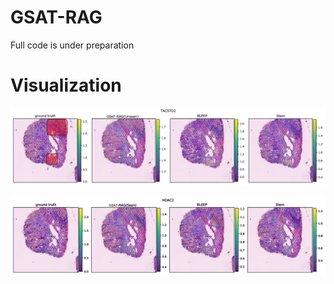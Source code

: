 # GSAT-RAG
Full code is under preparation 

# Visualization
![Visualization](https://github.com/yuanxiaoheben/ST_Unseen/blob/main/TACSTD2.jpg)

![Visualization](https://github.com/yuanxiaoheben/ST_Unseen/blob/main/HDAC2.jpg)


